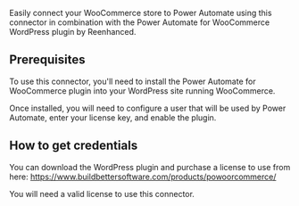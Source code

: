 Easily connect your WooCommerce store to Power Automate using this connector in combination with the Power Automate for WooCommerce WordPress plugin by Reenhanced.

## Prerequisites

To use this connector, you'll need to install the Power Automate for WooCommerce plugin into your WordPress site running WooCommerce.

Once installed, you will need to configure a user that will be used by Power Automate, enter your license key, and enable the plugin.

## How to get credentials

You can download the WordPress plugin and purchase a license to use from here: https://www.buildbettersoftware.com/products/powoorcommerce/

You will need a valid license to use this connector.
